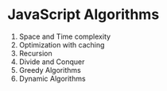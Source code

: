 # JavaScript Algorithms

1. Space and Time complexity<br>
2. Optimization with caching<br>
3. Recursion
4. Divide and Conquer
5. Greedy Algorithms
6. Dynamic Algorithms
